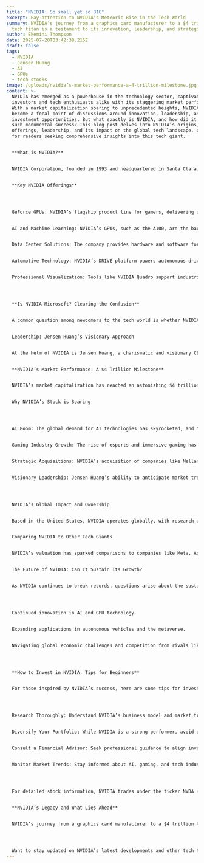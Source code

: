 ```yaml
---
title: "NVIDIA: So small yet so BIG"
excerpt: Pay attention to NVIDIA's Meteoric Rise in the Tech World
summary: NVIDIA’s journey from a graphics card manufacturer to a $4 trillion
  tech titan is a testament to its innovation, leadership, and strategic vision.
author: Ekemini Thompson
date: 2025-07-20T03:42:38.215Z
draft: false
tags:
  - NVIDIA
  - Jensen Huang
  - AI
  - GPUs
  - tech stocks
image: /uploads/nvidia’s-market-performance-a-4-trillion-milestone.jpg
content: >-
  NVIDIA has emerged as a powerhouse in the technology sector, captivating
  investors and tech enthusiasts alike with its staggering market performance.
  With a market capitalization soaring to unprecedented heights, NVIDIA has
  become a focal point of discussions around innovation, leadership, and
  investment opportunities. But what exactly is NVIDIA, and how did it achieve
  such monumental success? This blog post delves into NVIDIA’s origins, its core
  offerings, leadership, and its impact on the global tech landscape, optimized
  for readers seeking comprehensive insights into this tech giant.


  **What is NVIDIA?**


  NVIDIA Corporation, founded in 1993 and headquartered in Santa Clara, California, USA, is a leading technology company renowned for its advancements in graphics processing units (GPUs). Unlike Microsoft, a common misconception, NVIDIA operates as a distinct entity specializing in hardware and software solutions that power gaming, artificial intelligence (AI), data centers, and autonomous vehicles. The company’s GPUs are critical components in modern computing, enabling everything from immersive gaming experiences to cutting-edge AI research.


  **Key NVIDIA Offerings**




  GeForce GPUs: NVIDIA’s flagship product line for gamers, delivering unparalleled graphics performance.


  AI and Machine Learning: NVIDIA’s GPUs, such as the A100, are the backbone of AI training and inference, used by companies like OpenAI and Google.


  Data Center Solutions: The company provides hardware and software for cloud computing and enterprise applications.


  Automotive Technology: NVIDIA’s DRIVE platform powers autonomous driving systems for companies like Tesla and Mercedes-Benz.


  Professional Visualization: Tools like NVIDIA Quadro support industries such as architecture, engineering, and media production.




  **Is NVIDIA Microsoft? Clearing the Confusion**


  A common question among newcomers to the tech world is whether NVIDIA is part of Microsoft. The answer is no—NVIDIA is an independent company. While both are tech giants, Microsoft focuses on software, cloud computing, and productivity tools, whereas NVIDIA specializes in hardware, particularly GPUs, and AI-driven technologies. Their distinct business models and product portfolios make them complementary players in the tech ecosystem rather than direct competitors in most areas.


  Leadership: Jensen Huang’s Visionary Approach


  At the helm of NVIDIA is Jensen Huang, a charismatic and visionary CEO who has steered the company to remarkable heights. Known for his bold leadership and foresight, Huang has positioned NVIDIA as a leader in AI and high-performance computing. Despite rumors or misinterpretations about his statements, such as wanting “everybody to feel pain,” these are often taken out of context. Huang’s focus has been on pushing technological boundaries, fostering innovation, and driving NVIDIA’s growth in competitive markets. His leadership has been instrumental in NVIDIA’s ability to outperform competitors like AMD (which acquired ATI, NVIDIA’s former rival) and achieve a valuation that rivals tech giants like Apple and Amazon.


  **NVIDIA’s Market Performance: A $4 Trillion Milestone**


  NVIDIA’s market capitalization has reached an astonishing $4 trillion, a figure that has sparked awe and skepticism alike. This valuation reflects investor confidence in NVIDIA’s dominance in AI, gaming, and data center markets. Over the past five years, NVIDIA’s stock has delivered returns surpassing even Bitcoin, making it a darling of investors. However, some market analysts caution that such rapid growth could signal a speculative bubble, urging caution for those considering investments. Despite this, NVIDIA’s diversified portfolio and innovation pipeline suggest it may continue to defy expectations.


  Why NVIDIA’s Stock is Soaring




  AI Boom: The global demand for AI technologies has skyrocketed, and NVIDIA’s GPUs are the gold standard for AI workloads.


  Gaming Industry Growth: The rise of esports and immersive gaming has boosted demand for NVIDIA’s GeForce GPUs.


  Strategic Acquisitions: NVIDIA’s acquisition of companies like Mellanox and its attempted acquisition of Arm have expanded its technological reach.


  Visionary Leadership: Jensen Huang’s ability to anticipate market trends has kept NVIDIA ahead of the curve.




  NVIDIA’s Global Impact and Ownership


  Based in the United States, NVIDIA operates globally, with research and development facilities and partnerships worldwide. The company does not “own” other major corporations in the traditional sense but has made strategic acquisitions to bolster its portfolio, such as Mellanox Technologies for networking solutions. NVIDIA’s influence extends through its partnerships with major players in automotive, cloud computing, and AI industries, making it a linchpin in the tech ecosystem.


  Comparing NVIDIA to Other Tech Giants


  NVIDIA’s valuation has sparked comparisons to companies like Meta, Apple, and Amazon. For instance, some find it surprising that Meta, driven by advertising revenue, surpasses companies like Disney and Netflix in market value. However, NVIDIA’s $4 trillion valuation outshines many peers, reflecting its unique position in high-growth sectors like AI and gaming. Unlike Disney or Netflix, which focus on content, NVIDIA’s hardware and software solutions are foundational to multiple industries, justifying its premium valuation.


  The Future of NVIDIA: Can It Sustain Its Growth?


  As NVIDIA continues to break records, questions arise about the sustainability of its growth. Some investors are optimistic, citing NVIDIA’s innovation and market dominance, while others warn of potential corrections, likening its rise to a “bubble.” The company’s ability to maintain its trajectory will depend on:




  Continued innovation in AI and GPU technology.


  Expanding applications in autonomous vehicles and the metaverse.


  Navigating global economic challenges and competition from rivals like AMD and Intel.




  **How to Invest in NVIDIA: Tips for Beginners**


  For those inspired by NVIDIA’s success, here are some tips for investing:




  Research Thoroughly: Understand NVIDIA’s business model and market trends before investing.


  Diversify Your Portfolio: While NVIDIA is a strong performer, avoid overexposure to a single stock.


  Consult a Financial Advisor: Seek professional guidance to align investments with your goals.


  Monitor Market Trends: Stay informed about AI, gaming, and tech industry developments.




  For detailed stock information, NVIDIA trades under the ticker NVDA (not “SMH,” which is an ETF).


  **NVIDIA’s Legacy and What Lies Ahead**


  NVIDIA’s journey from a graphics card manufacturer to a $4 trillion tech titan is a testament to its innovation, leadership, and strategic vision. Under Jensen Huang’s guidance, the company has redefined industries and set new benchmarks for success. Whether you’re an investor, tech enthusiast, or curious observer, NVIDIA’s story offers valuable lessons in adaptability and foresight. As the tech landscape evolves, NVIDIA remains a company to watch, with the potential to shape the future of AI, gaming, and beyond.




  Want to stay updated on NVIDIA’s latest developments and other tech trends? Subscribe to our newsletter for weekly insights, or share your thoughts in the comments below. Are you bullish on NVIDIA’s future, or do you see challenges ahead? Let’s discuss!
---
```

